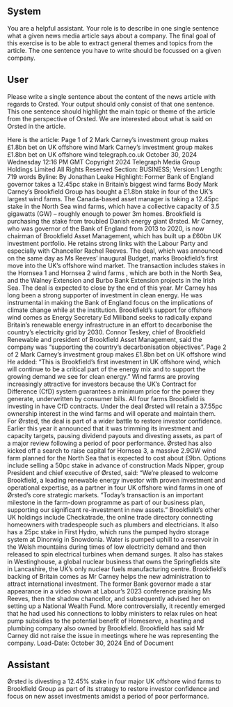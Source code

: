 ## System

You are a helpful assistant. Your role is to describe in one single sentence what a given news media article says about a company. The final goal of this exercise is to be able to extract general themes and topics from the article. The one sentence you have to write should be focussed on a given company.

## User


Please write a single sentence about the content of the news article with regards to Orsted. Your output should only consist of that one sentence.
This one sentence should highlight the main topic or theme of the article from the perspective of Orsted. We are interested about what is said on Orsted in the article.

Here is the article: Page 1 of 2
Mark Carney’s investment group makes £1.8bn bet on UK offshore wind
Mark Carney’s investment group makes £1.8bn bet on UK offshore wind
telegraph.co.uk
October 30, 2024 Wednesday 12:16 PM GMT
Copyright 2024 Telegraph Media Group Holdings Limited All Rights Reserved
Section: BUSINESS; Version:1
Length: 719 words
Byline: By Jonathan Leake
Highlight: Former Bank of England governor takes a 12.45pc stake in Britain’s biggest wind farms
Body
Mark Carney’s Brookfield Group has bought a £1.8bn stake in four of the UK’s largest wind farms.
The Canada-based asset manager is taking a 12.45pc stake in the North Sea wind farms, which have a collective 
capacity of 3.5 gigawatts (GW) – roughly enough to power 3m homes. Brookfield is purchasing the stake from 
troubled Danish energy giant Ørsted.
Mr Carney, who was governor of the Bank of England  from 2013 to 2020, is now chairman of Brookfield Asset 
Management, which has built up a £60bn UK investment portfolio. He retains strong links with the Labour Party and 
especially with Chancellor Rachel Reeves. 
The deal, which was announced on the same day as Ms Reeves’ inaugural Budget, marks Brookfield’s first move 
into the UK’s offshore wind market.
The transaction includes stakes in the Hornsea 1 and Hornsea 2 wind farms , which are both in the North Sea, and 
the Walney Extension and Burbo Bank Extension projects in the Irish Sea. The deal is expected to close by the end 
of this year.
Mr Carney has long been a strong supporter of investment in clean energy. He was instrumental in making the 
Bank of England focus on the implications of climate change while at the institution.
Brookfield’s support for offshore wind comes as Energy Secretary Ed Miliband seeks to radically expand Britain’s 
renewable energy infrastructure in an effort to decarbonise the country’s electricity grid by 2030. 
Connor Teskey, chief of Brookfield Renewable and president of Brookfield Asset Management, said the company 
was “supporting the country’s decarbonisation objectives”.
Page 2 of 2
Mark Carney’s investment group makes £1.8bn bet on UK offshore wind
He added: “This is Brookfield’s first investment in UK offshore wind, which will continue to be a critical part of the 
energy mix and to support the growing demand we see for clean energy.”
Wind farms are proving increasingly attractive for investors because the UK’s Contract for Difference (CfD) system 
guarantees a minimum price for the power they generate, underwritten by consumer bills. All four farms Brookfield 
is investing in have CfD contracts.
Under the deal Ørsted will retain a 37.55pc ownership interest in the wind farms and will operate and maintain 
them.
For Ørsted, the deal is part of a wider battle to restore investor confidence. Earlier this year it announced that it was 
trimming its investment and capacity targets, pausing dividend payouts and divesting assets, as part of a major 
review following a period of poor performance.
Ørsted has also kicked off a search to raise capital for Hornsea 3, a massive 2.9GW wind farm planned for the 
North Sea that is expected to cost about £9bn. Options include selling a 50pc stake in advance of construction
Mads Nipper, group President and chief executive of Ørsted, said: “We’re pleased to welcome Brookfield, a leading 
renewable energy investor with proven investment and operational expertise, as a partner in four UK offshore wind 
farms in one of Ørsted’s core strategic markets.
“Today’s transaction is an important milestone in the farm-down programme as part of our business plan, 
supporting our significant re-investment in new assets.”
Brookfield’s other UK holdings include Checkatrade, the online trade directory  connecting homeowners with 
tradespeople such as plumbers and electricians.
It also has a 25pc stake in First Hydro, which runs the pumped hydro storage system at Dinorwig in Snowdonia. 
Water is pumped uphill to a reservoir in the Welsh mountains during times of low electricity demand and then 
released to spin electrical turbines when demand surges.
It also has stakes in Westinghouse, a global nuclear business  that owns the Springfields site in Lancashire, the 
UK’s only nuclear fuels manufacturing centre.
Brookfield’s backing of Britain comes as Mr Carney helps the new administration to attract international investment.
The former Bank governor made a star appearance in a video shown at Labour’s 2023 conference praising Ms 
Reeves, then the shadow chancellor, and subsequently advised her on setting up a National Wealth Fund.
More controversially, it recently emerged that he had used his connections to lobby ministers  to relax rules on heat 
pump subsidies to the potential benefit of Homeserve, a heating and plumbing company also owned by Brookfield.
Brookfield has said Mr Carney did not raise the issue in meetings where he was representing the company.
Load-Date: October 30, 2024
End of Document
            

## Assistant

Ørsted is divesting a 12.45% stake in four major UK offshore wind farms to Brookfield Group as part of its strategy to restore investor confidence and focus on new asset investments amidst a period of poor performance.


